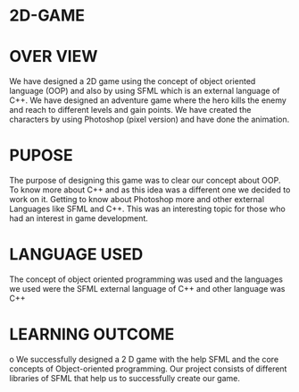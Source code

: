 # 2D-GAME
# OVER VIEW
We have designed a 2D game using the concept of object oriented language (OOP) and also by using SFML which is an external language of C++.
We have designed an adventure game where the hero kills the enemy and reach to different levels and gain points.
We have created the characters by using Photoshop (pixel version) and have done the animation. 
# PUPOSE
The purpose of designing this game was to clear our concept about OOP.
To know more about C++ and as this idea was a different one we decided to work on it. 
Getting to know about Photoshop more and other external Languages like SFML and C++. 
This was an interesting topic for those who had an interest in game development.  
# LANGUAGE USED
The concept of object oriented programming was used and the languages we used were the SFML external language of C++ and other language was C++
# LEARNING OUTCOME
o	We successfully designed a 2 D game with the help SFML and the core concepts of Object-oriented programming. 
Our project consists of different libraries of SFML that help us to successfully create our game.

